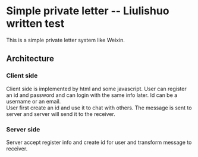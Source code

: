 # Simple private letter -- Liulishuo written test
This is a simple private letter system like Weixin.

## Architecture
### Client side
Client side is implemented by html and some javascript. User can register an id and password and can login with the same info later. Id can be a username or an email.  
User first create an id and use it to chat with others. The message is sent to server and server will send it to the receiver.

### Server side
Server accept register info and create id for user and transform message to receiver.
